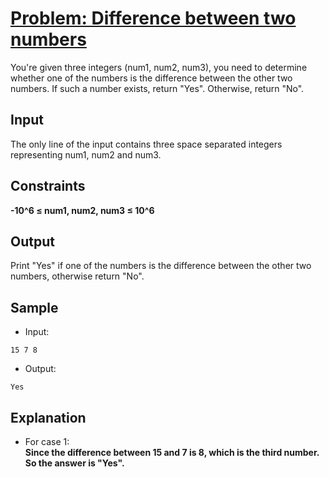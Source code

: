 # [Problem: Difference between two numbers](https://my.newtonschool.co/playground/code/oq6lqtvmmj94)

You're given three integers (num1, num2, num3), you need to determine whether one of the numbers is the difference between the other two numbers. If such a number exists, return "Yes". Otherwise, return "No".

## Input

The only line of the input contains three space separated integers representing num1, num2 and num3.

## Constraints

**-10^6 ≤ num1, num2, num3 ≤ 10^6**

## Output

Print "Yes" if one of the numbers is the difference between the other two numbers, otherwise return "No".

## Sample

- Input:
```
15 7 8
```

- Output:
```
Yes
```

## Explanation

- For case 1: <br> **Since the difference between 15 and 7 is 8, which is the third number.
So the answer is "Yes".**
